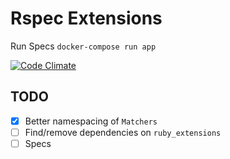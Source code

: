 # Rspec Extensions

Run Specs `docker-compose run app`

[![Code Climate](https://codeclimate.com/github/babelian/rspec_extensions/badges/gpa.svg)](https://codeclimate.com/github/babelian/rspec_extensions)

## TODO

- [x] Better namespacing of `Matchers`
- [ ] Find/remove dependencies on `ruby_extensions`
- [ ] Specs